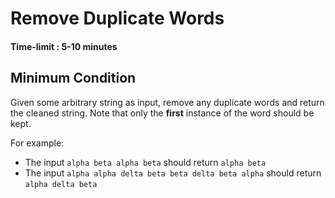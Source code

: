# Remove Duplicate Words
#### Time-limit : 5-10 minutes

## Minimum Condition
Given some arbitrary string as input, remove any duplicate words and return the cleaned string.
Note that only the **first** instance of the word should be kept.

For example:
- The input `alpha beta alpha beta` should return `alpha beta`
- The input `alpha alpha delta beta beta delta beta alpha` should return `alpha delta beta`
